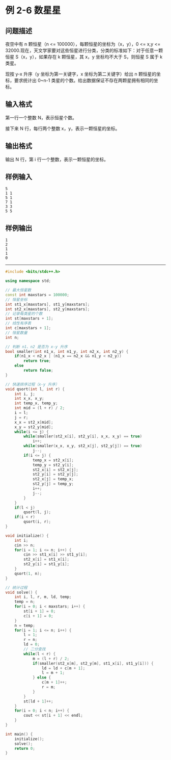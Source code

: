 # 例 2-6 数星星

## 问题描述
夜空中有 n 颗恒星（n <= 100000），每颗恒星的坐标为（x，y），0 <= x,y <= 32000.现在，天文学家要对这些恒星进行分类，分类的标准如下：对于任意一颗恒星 S（x，y），如果存在 k 颗恒星，其 x，y 坐标均不大于 S，则恒星 S 属于 k 类星。

现按 y-x 升序（y 坐标为第一关键字，x 坐标为第二关键字）给出 n 颗恒星的坐标，要求统计出 0~n-1 类星的个数。给出数据保证不存在两颗星拥有相同的坐标。
## 输入格式
第一行一个整数 N，表示恒星个数。

接下来 N 行，每行两个整数 x，y，表示一颗恒星的坐标。
## 输出格式
输出 N 行，第 i 行一个整数，表示一颗恒星的坐标。
## 样例输入
	5
	1 1
	5 1
	7 1
	3 3
	5 5
## 样例输出
	1
	2
	1
	1
	0

----

```cpp
#include <bits/stdc++.h>

using namespace std;

// 最大恒星数
const int maxstars = 100000;
// 恒星坐标
int st1_x[maxstars], st1_y[maxstars];
int st2_x[maxstars], st2_y[maxstars];
// 记录每类星的个数
int st[maxstars + 1];
// 线性有序表
int c[maxstars + 1];
// 恒星数量
int n;

// 判断 n1、n2 是否为 x-y 升序
bool smaller(int n1_x, int n1_y, int n2_x, int n2_y) {
    if(n1_x < n2_x | (n1_x == n2_x && n1_y < n2_y))
        return true;
    else
        return false;
}

// 快速排序过程（x-y 升序）
void qsort(int l, int r) {
    int i, j;
    int x_x, x_y;
    int temp_x, temp_y;
    int mid = (l + r) / 2;
    i = l;
    j = r;
    x_x = st2_x[mid];
    x_y = st2_y[mid];
    while(i <= j) {
        while(smaller(st2_x[i], st2_y[i], x_x, x_y) == true)
            i++;
        while(smaller(x_x, x_y, st2_x[j], st2_y[j]) == true)
            j--;
        if(i <= j) {
            temp_x = st2_x[i];
            temp_y = st2_y[i];
            st2_x[i] = st2_x[j];
            st2_y[i] = st2_y[j];
            st2_x[j] = temp_x;
            st2_y[j] = temp_y;
            i++;
            j--;
        }
    }
    if(l < j)
        qsort(l, j);
    if(i < r)
        qsort(i, r);
}

void initialize() {
    int i;
    cin >> n;
    for(i = 1; i <= n; i++) {
        cin >> st1_x[i] >> st1_y[i];
        st2_x[i] = st1_x[i];
        st2_y[i] = st1_y[i];
    }
    qsort(1, n);
}

// 统计过程
void solve() {
    int i, l, r, m, ld, temp;
    temp = n;
    for(i = 0; i < maxstars; i++) {
        st[i + 1] = 0;
        c[i + 1] = 0;
    }
    n = temp;
    for(i = 1; i <= n; i++) {
        l = 1;
        r = n;
        ld = 0;
        // 二分查找
        while(l < r) {
            m = (l + r) / 2;
            if(smaller(st2_x[m], st2_y[m], st1_x[i], st1_y[i])) {
                ld = ld + c[m + 1];
                l = m + 1;
            } else {
                c[m + 1]++;
                r = m;
            }
        }
        st[ld + 1]++;
    }
    for(i = 0; i < n; i++) {
        cout << st[i + 1] << endl;
    }
}

int main() {
    initialize();
    solve();
    return 0;
}

```